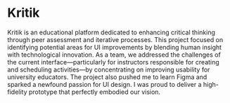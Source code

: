 # Kritik

Kritik is an educational platform dedicated to enhancing critical thinking through peer assessment and iterative processes. This project focused on identifying potential areas for UI improvements by blending human insight with technological innovation. As a team, we addressed the challenges of the current interface—particularly for instructors responsible for creating and scheduling activities—by concentrating on improving usability for university educators. The project also pushed me to learn Figma and sparked a newfound passion for UI design. I was proud to deliver a high-fidelity prototype that perfectly embodied our vision.
